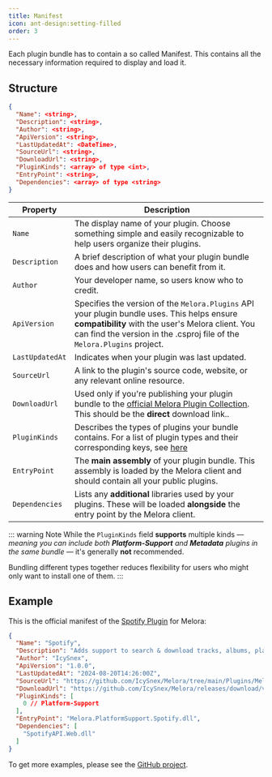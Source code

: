 ```yaml
---
title: Manifest
icon: ant-design:setting-filled
order: 3
---
```


Each plugin bundle has to contain a so called Manifest. This contains all the necessary information required to display and load it.


## Structure
```json
{
  "Name": <string>,
  "Description": <string>,
  "Author": <string>,
  "ApiVersion": <string>,
  "LastUpdatedAt": <DateTime>,
  "SourceUrl": <string>,
  "DownloadUrl": <string>,
  "PluginKinds": <array> of type <int>,
  "EntryPoint": <string>,
  "Dependencies": <array> of type <string>
}
```
| Property | Description |
| --- | --- |
| `Name` | The display name of your plugin. Choose something simple and easily recognizable to help users organize their plugins. |
| `Description` | A brief description of what your plugin bundle does and how users can benefit from it. |
| `Author` | Your developer name, so users know who to credit. |
| `ApiVersion` | Specifies the version of the `Melora.Plugins` API your plugin bundle uses. This helps ensure **compatibility** with the user's Melora client. You can find the version in the .csproj file of the `Melora.Plugins` project. |
| `LastUpdatedAt` | Indicates when your plugin was last updated. |
| `SourceUrl` | A link to the plugin's source code, website, or any relevant online resource. |
| `DownloadUrl` | Used only if you're publishing your plugin bundle to the [official Melora Plugin Collection](/Melora/plugin-collection/). This should be the **direct** download link.. |
| `PluginKinds` | Describes the types of plugins your bundle contains. For a list of plugin types and their corresponding keys, see [here](/Melora/plugin-api-reference/Melora.Plugins/Enums/PluginKind.html) |
| `EntryPoint` | The **main assembly** of your plugin bundle. This assembly is loaded by the Melora client and should contain all your public plugins. |
| `Dependencies` | Lists any **additional** libraries used by your plugins. These will be loaded **alongside** the entry point by the Melora client. |

::: warning Note
While the `PluginKinds` field **supports** multiple kinds *— meaning you can include both **Platform-Support** and **Metadata** plugins in the same bundle —* it's generally **not** recommended.

Bundling different types together reduces flexibility for users who might only want to install one of them. 
:::


## Example
This is the official manifest of the [Spotify Plugin](https://github.com/IcySnex/Melora/blob/main/Plugins/Melora.PlatformSupport.Spotify/Manifest.json) for Melora:
```json
{
  "Name": "Spotify",
  "Description": "Adds support to search & download tracks, albums, playlists & artists from Spotify.",
  "Author": "IcySnex",
  "ApiVersion": "1.0.0",
  "LastUpdatedAt": "2024-08-20T14:26:00Z",
  "SourceUrl": "https://github.com/IcySnex/Melora/tree/main/Plugins/Melora.PlatformSupport.Spotify",
  "DownloadUrl": "https://github.com/IcySnex/Melora/releases/download/v1.0.0-stable/Melora.PlatformSupport.Spotify.mlr",
  "PluginKinds": [
    0 // Platform-Support
  ],
  "EntryPoint": "Melora.PlatformSupport.Spotify.dll",
  "Dependencies": [
    "SpotifyAPI.Web.dll"
  ]
}
```
To get more examples, please see the [GitHub project](https://github.com/IcySnex/Melora).